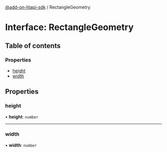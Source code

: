 [@add-on-hlapi-sdk](../overview.md) / RectangleGeometry

# Interface: RectangleGeometry

## Table of contents

### Properties

- [height](RectangleGeometry.md#height)
- [width](RectangleGeometry.md#width)

## Properties

### height

• **height**: `number`

___

### width

• **width**: `number`
